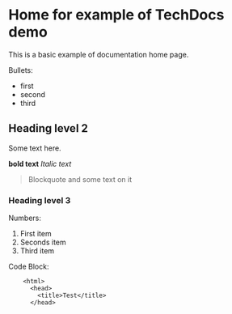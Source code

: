 # Home for example of TechDocs demo

This is a basic example of documentation home page.

Bullets:
- first
- second
- third


## Heading level 2

Some text here.

**bold text**
*Italic text*

> Blockquote and some text on it

### Heading level 3

Numbers:
1. First item
2. Seconds item
3. Third item

Code Block:

        <html>
          <head>
            <title>Test</title>
          </head>
